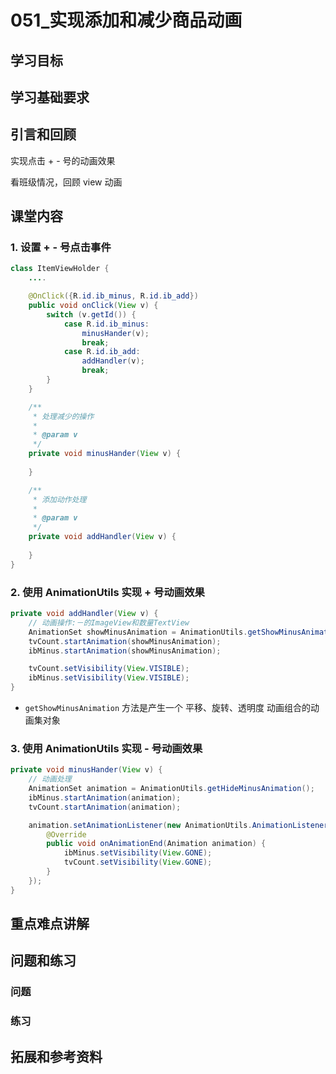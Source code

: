 # 051_实现添加和减少商品动画
## 学习目标

## 学习基础要求

## 引言和回顾
实现点击 + - 号的动画效果

看班级情况，回顾 view 动画

## 课堂内容
### 1. 设置 + - 号点击事件
```java
class ItemViewHolder {
    ....

    @OnClick({R.id.ib_minus, R.id.ib_add})
    public void onClick(View v) {
        switch (v.getId()) {
            case R.id.ib_minus:
                minusHander(v);
                break;
            case R.id.ib_add:
                addHandler(v);
                break;
        }
    }

    /**
     * 处理减少的操作
     *
     * @param v
     */
    private void minusHander(View v) {
        
    }

    /**
     * 添加动作处理
     *
     * @param v
     */
    private void addHandler(View v) {
        
    }
}
```

### 2. 使用 AnimationUtils 实现 + 号动画效果
```java
private void addHandler(View v) {
    // 动画操作:－的ImageView和数量TextView
    AnimationSet showMinusAnimation = AnimationUtils.getShowMinusAnimation();
    tvCount.startAnimation(showMinusAnimation);
    ibMinus.startAnimation(showMinusAnimation);

    tvCount.setVisibility(View.VISIBLE);
    ibMinus.setVisibility(View.VISIBLE);
}
```

- `getShowMinusAnimation` 方法是产生一个 平移、旋转、透明度 动画组合的动画集对象

### 3. 使用 AnimationUtils 实现 - 号动画效果
```java
private void minusHander(View v) {
    // 动画处理
    AnimationSet animation = AnimationUtils.getHideMinusAnimation();
    ibMinus.startAnimation(animation);
    tvCount.startAnimation(animation);

    animation.setAnimationListener(new AnimationUtils.AnimationListenerAdapter() {
        @Override
        public void onAnimationEnd(Animation animation) {
            ibMinus.setVisibility(View.GONE);
            tvCount.setVisibility(View.GONE);
        }
    }); 
}
```

## 重点难点讲解

## 问题和练习

### 问题

### 练习

## 拓展和参考资料

